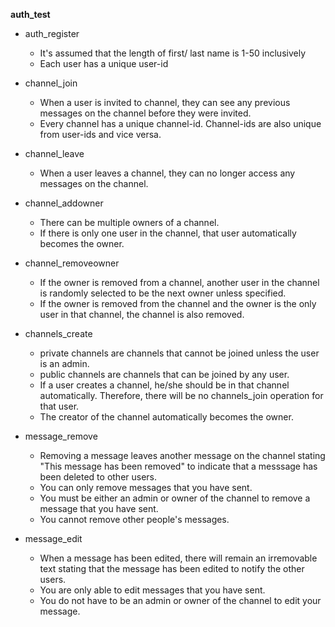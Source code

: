 **auth_test**

* auth_register
	* It's assumed that the length of first/ last name is 1-50 inclusively
	* Each user has a unique user-id

* channel_join
    * When a user is invited to channel, they can see any previous messages on the channel before they were invited.
    * Every channel has a unique channel-id. Channel-ids are also unique from user-ids and vice versa.

* channel_leave
    * When a user leaves a channel, they can no longer access any messages on the channel.

* channel_addowner
    * There can be multiple owners of a channel.
    * If there is only one user in the channel, that user automatically becomes the owner.

* channel_removeowner
    * If the owner is removed from a channel, another user in the channel is 
    randomly selected to be the next owner unless specified.
    * If the owner is removed from the channel and the owner is the only user in that channel, the channel is also removed.

* channels_create
    * private channels are channels that cannot be joined unless the user is an admin.
    * public channels are channels that can be joined by any user.
    * If a user creates a channel, he/she should be in that channel automatically. Therefore, there will be no channels_join operation for that user.
    * The creator of the channel automatically becomes the owner.

* message_remove
    * Removing a message leaves another message on the channel stating "This message has been removed" to indicate
    that a messsage has been deleted to other users.
    * You can only remove messages that you have sent.
    * You must be either an admin or owner of the channel to remove a message that you have sent.
    * You cannot remove other people's messages.
* message_edit
    * When a message has been edited, there will remain an irremovable text stating that the message has been edited
    to notify the other users.
    * You are only able to edit messages that you have sent.
    * You do not have to be an admin or owner of the channel to edit your message.

